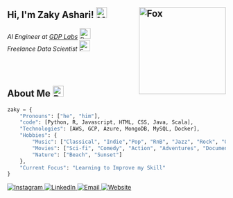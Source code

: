 ## Hi, I'm Zaky Ashari! <img src="https://raw.githubusercontent.com/Tarikul-Islam-Anik/Animated-Fluent-Emojis/master/Emojis/People%20with%20activities/Man%20Raising%20Hand%20Light%20Skin%20Tone.png" alt="Man Raising Hand Light Skin Tone" width="25" height="25" /> <img src="https://raw.githubusercontent.com/Tarikul-Islam-Anik/Animated-Fluent-Emojis/master/Emojis/Animals/Fox.png" alt="Fox" width="200" height="200" align="right" />



_AI Engineer at [GDP Labs](https://www.gdplabs.id/)_ <img src="https://raw.githubusercontent.com/Tarikul-Islam-Anik/Animated-Fluent-Emojis/master/Emojis/Hand%20gestures/Brain.png" alt="Brain" width="25" height="25" /> <br>
_Freelance Data Scientist_ <img src="https://raw.githubusercontent.com/Tarikul-Islam-Anik/Animated-Fluent-Emojis/master/Emojis/Hand%20gestures/Eyes.png" alt="Eyes" width="25" height="25" />



<br><br>
## About Me <img src="https://raw.githubusercontent.com/Tarikul-Islam-Anik/Animated-Fluent-Emojis/master/Emojis/People%20with%20professions/Detective%20Medium-Light%20Skin%20Tone.png" alt="Detective Medium-Light Skin Tone" width="25" height="25" />
```python
zaky = {
    "Pronouns": ["he", "him"],
    "code": [Python, R, Javascript, HTML, CSS, Java, Scala],
    "Technologies": [AWS, GCP, Azure, MongoDB, MySQL, Docker],
    "Hobbies": {
        "Music": ["Classical", "Indie","Pop", "RnB", "Jazz", "Rock", "Old Songs"],
        "Movies": ["Sci-fi", "Comedy", "Action", "Adventures", "Documentary"],
        "Nature": ["Beach", "Sunset"]
    },
    "Current Focus": "Learning to Improve my Skill"
}
```
<p align="left">
  <a href="https://www.instagram.com/a.zakyashari">
    <img alt="Instagram" src="https://img.shields.io/static/v1?label=&message=a.zakyashari&color=E4405F&style=flat-square&logo=instagram&logoColor=white" />
  </a>
  <a href="https://www.linkedin.com/in/zaky-ashari-81143b217/">
    <img alt="LinkedIn" src="https://img.shields.io/static/v1?label=&message=zaky ashari&color=0077B5&style=flat-square&logo=linkedin&logoColor=white" />
  </a>
  <a href="mailto:izzat.zaky@gmail.com">
    <img alt="Email" src="https://img.shields.io/static/v1?label=&message=izzat.zaky@gmail.com&color=D14836&style=flat-square&logo=gmail&logoColor=white" />
  </a>
  <a href="http://www.zashari.me">
    <img alt="Website" src="https://img.shields.io/static/v1?label=&message=zashari.me&color=4285F4&style=flat-square&logo=google-chrome&logoColor=white" />
  </a>
</p>

